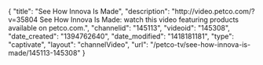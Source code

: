 {
    "title": "See How Innova Is Made",
    "description": "http:\/\/video.petco.com\/?v=35804 See How Innova Is Made: watch this video featuring products available on petco.com.",
    "channelid": "145113",
    "videoid": "145308",
    "date_created": "1394762640",
    "date_modified": "1418181181",
    "type": "captivate",
    "layout": "channelVideo",
    "url": "\/petco-tv\/see-how-innova-is-made\/145113-145308"
}